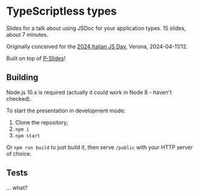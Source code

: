 # TypeScriptless types

Slides for a talk about using JSDoc for your application types. 15 slides, about 7 minutes.

Originally conceived for the [2024 Italian JS Day](https://2024.jsday.it/), Verona, 2024-04-11/12.

Built on top of [P-Slides](https://github.com/MaxArt2501/p-slides)!

## Building

Node.js 10.x is required (actually it could work in Node 8 - haven't checked).

To start the presentation in development mode:

1. Clone the repository;
2. `npm i`
3. `npm start`

Or `npm run build` to just build it, then serve `/public` with your HTTP server of choice.

## Tests

... what?

